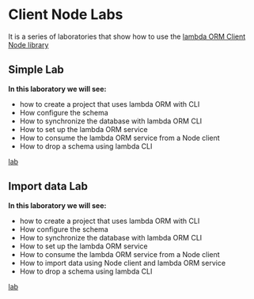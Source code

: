 # Client Node Labs

It is a series of laboratories that show how to use the [lambda ORM Client Node library](https://www.npmjs.com/package/lambdaorm-client-node)

## Simple Lab

**In this laboratory we will see:**

- how to create a project that uses lambda ORM with CLI
- How configure the schema
- How to synchronize the database  with lambda ORM CLI
- How to set up the lambda ORM service
- How to consume the lambda ORM service from a Node client
- How to drop a schema using lambda CLI

[lab](https://github.com/FlavioLionelRita/lambdaorm-labs/tree/main/labs/client-node/01-simple)

## Import data Lab

**In this laboratory we will see:**

- how to create a project that uses lambda ORM with CLI
- How configure the schema
- How to synchronize the database  with lambda ORM CLI
- How to set up the lambda ORM service
- How to consume the lambda ORM service from a Node client
- How to import data using Node client and lambda ORM service
- How to drop a schema using lambda CLI

[lab](https://github.com/FlavioLionelRita/lambdaorm-labs/tree/main/labs/client-node/02-import-data)
